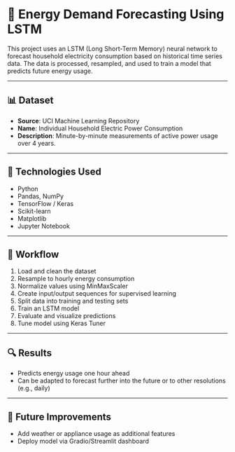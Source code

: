 # 🔋 Energy Demand Forecasting Using LSTM

This project uses an LSTM (Long Short-Term Memory) neural network to forecast household electricity consumption based on historical time series data. The data is processed, resampled, and used to train a model that predicts future energy usage.

---

## 📊 Dataset

- **Source**: UCI Machine Learning Repository   
- **Name**: Individual Household Electric Power Consumption  
- **Description**: Minute-by-minute measurements of active power usage over 4 years.

---

## 🧰 Technologies Used

- Python
- Pandas, NumPy
- TensorFlow / Keras
- Scikit-learn
- Matplotlib
- Jupyter Notebook

---

## 🔄 Workflow

1. Load and clean the dataset
2. Resample to hourly energy consumption
3. Normalize values using MinMaxScaler
4. Create input/output sequences for supervised learning
5. Split data into training and testing sets
6. Train an LSTM model
7. Evaluate and visualize predictions
8. Tune model using Keras Tuner 

---

## 🔍 Results

- Predicts energy usage one hour ahead
- Can be adapted to forecast further into the future or to other resolutions (e.g., daily)


---

## 🚀 Future Improvements

- Add weather or appliance usage as additional features
- Deploy model via Gradio/Streamlit dashboard
